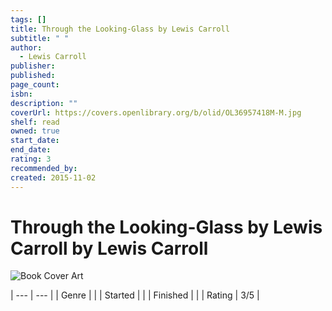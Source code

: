 ```yaml
---
tags: []
title: Through the Looking-Glass by Lewis Carroll
subtitle: " "
author:
  - Lewis Carroll
publisher: 
published: 
page_count: 
isbn: 
description: ""
coverUrl: https://covers.openlibrary.org/b/olid/OL36957418M-M.jpg
shelf: read
owned: true
start_date: 
end_date: 
rating: 3
recommended_by: 
created: 2015-11-02
---
```


# Through the Looking-Glass by Lewis Carroll by Lewis Carroll

![Book Cover Art](https://covers.openlibrary.org/b/olid/OL36957418M-M.jpg)


| --- | --- |
| Genre |  |
| Started |  |
| Finished |  |
| Rating | 3/5 |

